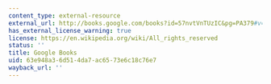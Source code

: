 ```yaml
---
content_type: external-resource
external_url: http://books.google.com/books?id=57nvtVnTUzIC&pg=PA379#v=onepage
has_external_license_warning: true
license: https://en.wikipedia.org/wiki/All_rights_reserved
status: ''
title: Google Books
uid: 63e948a3-6d51-4da7-ac65-73e6c18c76e7
wayback_url: ''
---
```

